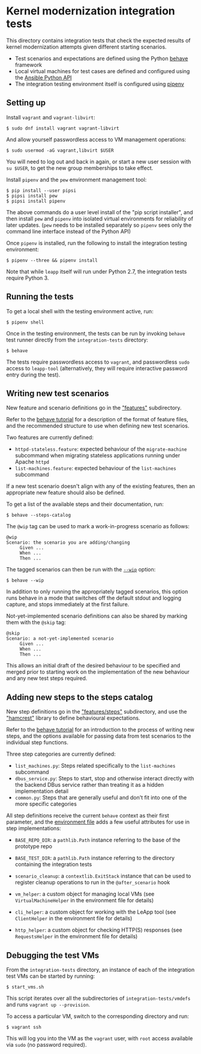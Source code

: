# Kernel modernization integration tests

This directory contains integration tests that check the expected results
of kernel modernization attempts given different starting scenarios.

* Test scenarios and expectations are defined using the Python
  [behave](http://pythonhosted.org/behave/) framework
* Local virtual machines for test cases are defined and configured
  using the
  [Ansible Python API](http://docs.ansible.com/ansible/dev_guide/developing_api.html)
* The integration testing environment itself is configured using
  [pipenv](https://pypi.python.org/pypi/pipenv)

## Setting up

Install `vagrant` and `vagrant-libvirt`:

    $ sudo dnf install vagrant vagrant-libvirt

And allow yourself passwordless access to VM management operations:

    $ sudo usermod -aG vagrant,libvirt $USER

You will need to log out and back in again, or start a new user
session with `su $USER`, to get the new group memberships to take
effect.

Install `pipenv` and the `pew` environment management tool:

    $ pip install --user pipsi
    $ pipsi install pew
    $ pipsi install pipenv

The above commands do a user level install of the "pip script installer",
and then install `pew` and `pipenv` into isolated virtual environments
for reliability of later updates. (`pew` needs to be installed separately
so `pipenv` sees only the command line interface instead of the Python API)

Once `pipenv` is installed, run the following to install the
integration testing environment:

    $ pipenv --three && pipenv install

Note that while `leapp` itself will run under Python 2.7, the integration
tests require Python 3.

## Running the tests

To get a local shell with the testing environment active, run:

    $ pipenv shell

Once in the testing environment, the tests can be run by invoking
`behave` test runner directly from the `integration-tests`
directory:

    $ behave

The tests require passwordless access to `vagrant`, and passwordless `sudo`
access to `leapp-tool` (alternatively, they will require interactive
password entry during the test).

## Writing new test scenarios

New feature and scenario definitions go in the ["features"](./features)
subdirectory.

Refer to the
[behave tutorial](https://pythonhosted.org/behave/tutorial.html#feature-files)
for a description of the format of feature files, and the recommended structure
to use when defining new test scenarios.

Two features are currently defined:

* `httpd-stateless.feature`: expected behaviour of the `migrate-machine`
  subcommand when migrating stateless applications running under Apache `httpd`
* `list-machines.feature`: expected behaviour of the `list-machines` subcommand

If a new test scenario doesn't align with any of the existing features, then
an appropriate new feature should also be defined.

To get a list of the available steps and their documentation, run:

    $ behave --steps-catalog

The `@wip` tag can be used to mark a work-in-progress scenario as follows:

    @wip
    Scenario: the scenario you are adding/changing
         Given ...
         When ...
         Then ...

The tagged scenarios can then be run with the
[`--wip`](https://pythonhosted.org/behave/behave.html#cmdoption-w) option:

    $ behave --wip

In addition to only running the appropriately tagged scenarios, this option
runs behave in a mode that switches off the default stdout and logging capture,
and stops immediately at the first failure.

Not-yet-implemented scenario definitions can also be shared by marking them
with the `@skip` tag:

    @skip
    Scenario: a not-yet-implemented scenario
         Given ...
         When ...
         Then ...

This allows an initial draft of the desired behaviour to be specified and
merged prior to starting work on the implementation of the new behaviour and
any new test steps required.

## Adding new steps to the steps catalog

New step definitions go in the ["features/steps"](./features.steps)
subdirectory, and use the
["hamcrest"](https://pyhamcrest.readthedocs.io/en/latest/tutorial/)
library to define behavioural expectations.

Refer to the
[behave tutorial](https://pythonhosted.org/behave/tutorial.html#python-step-implementations)
for an introduction to the process of writing new steps, and the options
available for passing data from test scenarios to the individual step functions.

Three step categories are currently defined:

* `list_machines.py`: Steps related specifically to the `list-machines`
  subcommand
* `dbus_service.py`: Steps to start, stop and otherwise interact directly with
  the backend DBus service rather than treating it as a hidden implementation
  detail
* `common.py`: Steps that are generally useful and don't fit into one of the
  more specific categories

All step definitions receive the current `behave` context as their first
parameter, and the [environment file](./features/environment.py) adds a few
useful attributes for use in step implementations:

* `BASE_REPO_DIR`: a `pathlib.Path` instance referring to the base of the
  prototype repo

* `BASE_TEST_DIR`: a `pathlib.Path` instance referring to the directory
  containing the integration tests

* `scenario_cleanup`: a `contextlib.ExitStack` instance that can be used to
  register cleanup operations to run in the `@after_scenario` hook

* `vm_helper`: a custom object for managing local VMs (see
  `VirtualMachineHelper` in the environment file for details)

* `cli_helper`: a custom object for working with the LeApp tool (see
  `ClientHelper` in the environment file for details)

* `http_helper`: a custom object for checking HTTP(S) responses (see
  `RequestsHelper` in the environment file for details)

## Debugging the test VMs

From the `integration-tests` directory, an instance of each of the integration
test VMs can be started by running:

    $ start_vms.sh

This script iterates over all the subdirectories of `integration-tests/vmdefs`
and runs `vagrant up --provision`.

To access a particular VM, switch to the corresponding directory and run:

    $ vagrant ssh

This will log you into the VM as the `vagrant` user, with `root` access
available via `sudo` (no password required).
